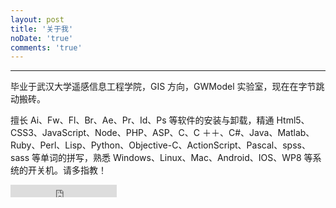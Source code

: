 ```yaml
---
layout: post
title: '关于我'
noDate: 'true'
comments: 'true'
---
```


---

毕业于武汉大学遥感信息工程学院，GIS 方向，GWModel 实验室，现在在字节跳动搬砖。

擅长 Ai、Fw、Fl、Br、Ae、Pr、Id、Ps 等软件的安装与卸载，精通 Html5、CSS3、JavaScript、Node、PHP、ASP、C、C ＋＋、C#、Java、Matlab、Ruby、Perl、Lisp、Python、Objective-C、ActionScript、Pascal、spss、sass 等单词的拼写，熟悉 Windows、Linux、Mac、Android、IOS、WP8 等系统的开关机。请多指教！

<iframe src="https://ghbtns.com/github-btn.html?user=CS-Tao&type=follow&count=true" frameborder="0" scrolling="0" width="170px" height="20px"></iframe>
